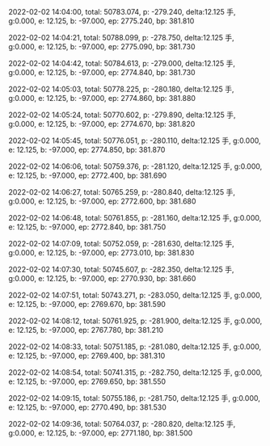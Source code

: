 2022-02-02 14:04:00, total: 50783.074, p: -279.240, delta:12.125 手, g:0.000, e: 12.125, b: -97.000, ep: 2775.240, bp: 381.810

2022-02-02 14:04:21, total: 50788.099, p: -278.750, delta:12.125 手, g:0.000, e: 12.125, b: -97.000, ep: 2775.090, bp: 381.730

2022-02-02 14:04:42, total: 50784.613, p: -279.000, delta:12.125 手, g:0.000, e: 12.125, b: -97.000, ep: 2774.840, bp: 381.730

2022-02-02 14:05:03, total: 50778.225, p: -280.180, delta:12.125 手, g:0.000, e: 12.125, b: -97.000, ep: 2774.860, bp: 381.880

2022-02-02 14:05:24, total: 50770.602, p: -279.890, delta:12.125 手, g:0.000, e: 12.125, b: -97.000, ep: 2774.670, bp: 381.820

2022-02-02 14:05:45, total: 50776.051, p: -280.110, delta:12.125 手, g:0.000, e: 12.125, b: -97.000, ep: 2774.850, bp: 381.870

2022-02-02 14:06:06, total: 50759.376, p: -281.120, delta:12.125 手, g:0.000, e: 12.125, b: -97.000, ep: 2772.400, bp: 381.690

2022-02-02 14:06:27, total: 50765.259, p: -280.840, delta:12.125 手, g:0.000, e: 12.125, b: -97.000, ep: 2772.600, bp: 381.680

2022-02-02 14:06:48, total: 50761.855, p: -281.160, delta:12.125 手, g:0.000, e: 12.125, b: -97.000, ep: 2772.840, bp: 381.750

2022-02-02 14:07:09, total: 50752.059, p: -281.630, delta:12.125 手, g:0.000, e: 12.125, b: -97.000, ep: 2773.010, bp: 381.830

2022-02-02 14:07:30, total: 50745.607, p: -282.350, delta:12.125 手, g:0.000, e: 12.125, b: -97.000, ep: 2770.930, bp: 381.660

2022-02-02 14:07:51, total: 50743.271, p: -283.050, delta:12.125 手, g:0.000, e: 12.125, b: -97.000, ep: 2769.670, bp: 381.590

2022-02-02 14:08:12, total: 50761.925, p: -281.900, delta:12.125 手, g:0.000, e: 12.125, b: -97.000, ep: 2767.780, bp: 381.210

2022-02-02 14:08:33, total: 50751.185, p: -281.080, delta:12.125 手, g:0.000, e: 12.125, b: -97.000, ep: 2769.400, bp: 381.310

2022-02-02 14:08:54, total: 50741.315, p: -282.750, delta:12.125 手, g:0.000, e: 12.125, b: -97.000, ep: 2769.650, bp: 381.550

2022-02-02 14:09:15, total: 50755.186, p: -281.750, delta:12.125 手, g:0.000, e: 12.125, b: -97.000, ep: 2770.490, bp: 381.530

2022-02-02 14:09:36, total: 50764.037, p: -280.820, delta:12.125 手, g:0.000, e: 12.125, b: -97.000, ep: 2771.180, bp: 381.500